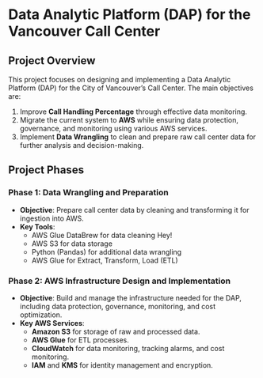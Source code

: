 # Data Analytic Platform (DAP) for the Vancouver Call Center

## Project Overview
This project focuses on designing and implementing a Data Analytic Platform (DAP) for the City of Vancouver’s Call Center. The main objectives are:
1. Improve **Call Handling Percentage** through effective data monitoring.
2. Migrate the current system to **AWS** while ensuring data protection, governance, and monitoring using various AWS services.
3. Implement **Data Wrangling** to clean and prepare raw call center data for further analysis and decision-making.

## Project Phases
### **Phase 1**: Data Wrangling and Preparation
- **Objective**: Prepare call center data by cleaning and transforming it for ingestion into AWS.
- **Key Tools**: 
  - AWS Glue DataBrew for data cleaning
  Hey!
  - AWS S3 for data storage
  - Python (Pandas) for additional data wrangling
  - AWS Glue for Extract, Transform, Load (ETL)
  
### **Phase 2**: AWS Infrastructure Design and Implementation
- **Objective**: Build and manage the infrastructure needed for the DAP, including data protection, governance, monitoring, and cost optimization.
- **Key AWS Services**: 
  - **Amazon S3** for storage of raw and processed data.
  - **AWS Glue** for ETL processes.
  - **CloudWatch** for data monitoring, tracking alarms, and cost monitoring.
  - **IAM** and **KMS** for identity management and encryption.
